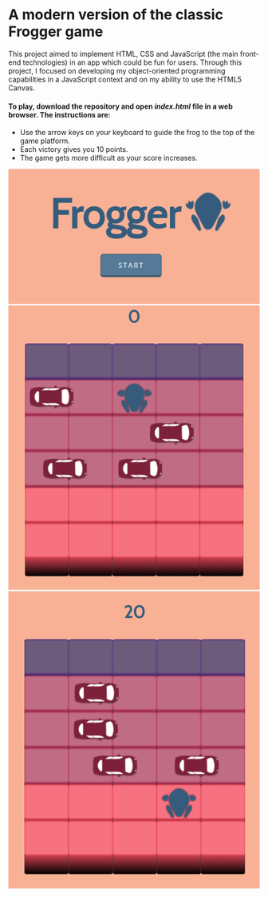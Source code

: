 # A modern version of the classic Frogger game

This project aimed to implement HTML, CSS and JavaScript (the main front-end technologies) in an app which could be fun for users. Through this project, I focused on developing my object-oriented programming capabilities in a JavaScript context and on my ability to use the HTML5 Canvas.

#### To play, download the repository and open _index.html_ file in a web browser. The instructions are:
* Use the arrow keys on your keyboard to guide the frog to the top of the game platform.
* Each victory gives you 10 points.
* The game gets more difficult as your score increases.

![Preview 1](preview_screenshots/3.png)
![Preview 2](preview_screenshots/1.png)
![Preview 3](preview_screenshots/2.png)
